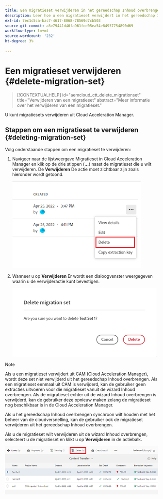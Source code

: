 ```yaml
---
title: Een migratieset verwijderen in het gereedschap Inhoud overbrengen
description: Leer hoe u een migratieset verwijdert in het gereedschap Inhoud overbrengen.
exl-id: 7ec1c5ca-bac7-4617-8068-78569d7cb503
source-git-commit: a3e79441d46fa961fcd05ea54e84957754890d69
workflow-type: tm+mt
source-wordcount: '232'
ht-degree: 3%

---
```


# Een migratieset verwijderen {#delete-migration-set}

>[!CONTEXTUALHELP]
>id="aemcloud_ctt_delete_migrationset"
>title="Verwijderen van een migratieset"
>abstract="Meer informatie over het verwijderen van een migratieset."

U kunt migratiesets verwijderen uit Cloud Acceleration Manager.

## Stappen om een migratieset te verwijderen {#deleting-migration-set}

Volg onderstaande stappen om een migratieset te verwijderen:

1. Navigeer naar de lijstweergave Migratieset in Cloud Acceleration Manager en klik op de drie stippen (**...**) naast de migratieset die u wilt verwijderen. De **Verwijderen** De actie moet zichtbaar zijn zoals hieronder wordt getoond.

   ![afbeelding](/help/journey-migration/content-transfer-tool/assets-ctt/migration-delete1.png)

1. Wanneer u op **Verwijderen** Er wordt een dialoogvenster weergegeven waarin u de verwijderactie kunt bevestigen.

   ![afbeelding](/help/journey-migration/content-transfer-tool/assets-ctt/migration-delete2.png)

>[!NOTE]
>
>Als u een migratieset verwijdert uit CAM (Cloud Acceleration Manager), wordt deze set niet verwijderd uit het gereedschap Inhoud overbrengen. Als een migratieset eenmaal uit CAM is verwijderd, kan de gebruiker geen extracties uitvoeren voor die migratieset vanuit de wizard Inhoud overbrengen. Als de migratieset echter uit de wizard Inhoud overbrengen is verwijderd, kan de gebruiker deze opnieuw maken zolang de migratieset nog beschikbaar is in de Cloud Acceleration Manager.
>
>Als u het gereedschap Inhoud overbrengen synchroon wilt houden met het beheer van de cloudversnelling, kan de gebruiker ook de migratieset verwijderen uit het gereedschap Inhoud overbrengen.

Als u de migratieset wilt verwijderen uit de wizard Inhoud overbrengen, selecteert u de migratieset en klikt u op **Verwijderen** in de actiebalk.

![afbeelding](/help/journey-migration/content-transfer-tool/assets-ctt/cttcam27.png)
